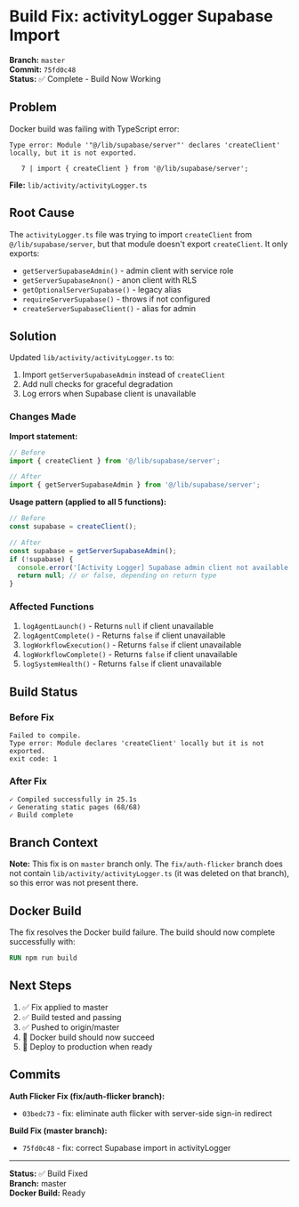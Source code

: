 # Build Fix: activityLogger Supabase Import

**Branch:** `master`  
**Commit:** `75fd0c48`  
**Status:** ✅ Complete - Build Now Working

## Problem

Docker build was failing with TypeScript error:

```
Type error: Module '"@/lib/supabase/server"' declares 'createClient' locally, but it is not exported.

   7 | import { createClient } from '@/lib/supabase/server';
```

**File:** `lib/activity/activityLogger.ts`

## Root Cause

The `activityLogger.ts` file was trying to import `createClient` from `@/lib/supabase/server`, but that module doesn't export `createClient`. It only exports:
- `getServerSupabaseAdmin()` - admin client with service role
- `getServerSupabaseAnon()` - anon client with RLS
- `getOptionalServerSupabase()` - legacy alias
- `requireServerSupabase()` - throws if not configured
- `createServerSupabaseClient()` - alias for admin

## Solution

Updated `lib/activity/activityLogger.ts` to:
1. Import `getServerSupabaseAdmin` instead of `createClient`
2. Add null checks for graceful degradation
3. Log errors when Supabase client is unavailable

### Changes Made

**Import statement:**
```typescript
// Before
import { createClient } from '@/lib/supabase/server';

// After
import { getServerSupabaseAdmin } from '@/lib/supabase/server';
```

**Usage pattern (applied to all 5 functions):**
```typescript
// Before
const supabase = createClient();

// After
const supabase = getServerSupabaseAdmin();
if (!supabase) {
  console.error('[Activity Logger] Supabase admin client not available');
  return null; // or false, depending on return type
}
```

### Affected Functions

1. `logAgentLaunch()` - Returns `null` if client unavailable
2. `logAgentComplete()` - Returns `false` if client unavailable
3. `logWorkflowExecution()` - Returns `false` if client unavailable
4. `logWorkflowComplete()` - Returns `false` if client unavailable
5. `logSystemHealth()` - Returns `false` if client unavailable

## Build Status

### Before Fix
```
Failed to compile.
Type error: Module declares 'createClient' locally but it is not exported.
exit code: 1
```

### After Fix
```
✓ Compiled successfully in 25.1s
✓ Generating static pages (68/68)
✓ Build complete
```

## Branch Context

**Note:** This fix is on `master` branch only. The `fix/auth-flicker` branch does not contain `lib/activity/activityLogger.ts` (it was deleted on that branch), so this error was not present there.

## Docker Build

The fix resolves the Docker build failure. The build should now complete successfully with:

```dockerfile
RUN npm run build
```

## Next Steps

1. ✅ Fix applied to master
2. ✅ Build tested and passing
3. ✅ Pushed to origin/master
4. 🔲 Docker build should now succeed
5. 🔲 Deploy to production when ready

## Commits

**Auth Flicker Fix (fix/auth-flicker branch):**
- `03bedc73` - fix: eliminate auth flicker with server-side sign-in redirect

**Build Fix (master branch):**
- `75fd0c48` - fix: correct Supabase import in activityLogger

---

**Status:** ✅ Build Fixed  
**Branch:** master  
**Docker Build:** Ready

